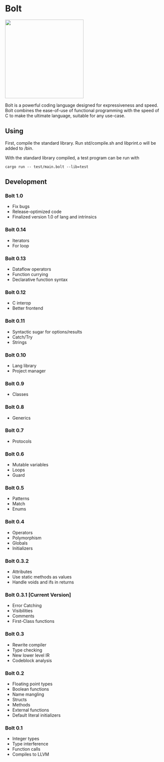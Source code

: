 # Bolt

<img src="https://github.com/pallyj/boltcc/blob/main/assets/logo.svg?raw=true" width="256" height="256"/>

Bolt is a powerful coding language designed for expressiveness and speed. Bolt combines the ease-of-use of functional programming with the speed of C to make the ultimate language, suitable for any use-case.

## Using

First, compile the standard library. Run std/compile.sh and libprint.o will be added to /bin.

With the standard library compiled, a test program can be run with

```
cargo run -- test/main.bolt --lib=test
```

## Development

### Bolt 1.0

- Fix bugs
- Release-optimized code
- Finalized version 1.0 of lang and intrinsics

### Bolt 0.14

- Iterators
- For loop

### Bolt 0.13

- Dataflow operators
- Function currying
- Declarative function syntax

### Bolt 0.12

- C interop
- Better frontend

### Bolt 0.11

- Syntactic sugar for options/results
- Catch/Try
- Strings

### Bolt 0.10

- Lang library
- Project manager

### Bolt 0.9

- Classes

### Bolt 0.8

- Generics

### Bolt 0.7

- Protocols

### Bolt 0.6

- Mutable variables
- Loops
- Guard

### Bolt 0.5

- Patterns
- Match
- Enums

### Bolt 0.4

- Operators
- Polymorphism
- Globals
- Initializers

### Bolt 0.3.2

- Attributes
- Use static methods as values
- Handle voids and ifs in returns

### Bolt 0.3.1 [Current Version]

- Error Catching
- Visibilities
- Comments
- First-Class functions

### Bolt 0.3

- Rewrite compiler
- Type checking
- New lower level IR
- Codeblock analysis

### Bolt 0.2

- Floating point types
- Boolean functions
- Name mangling
- Structs
- Methods
- External functions
- Default literal initializers

### Bolt 0.1

- Integer types
- Type interference
- Function calls
- Compiles to LLVM